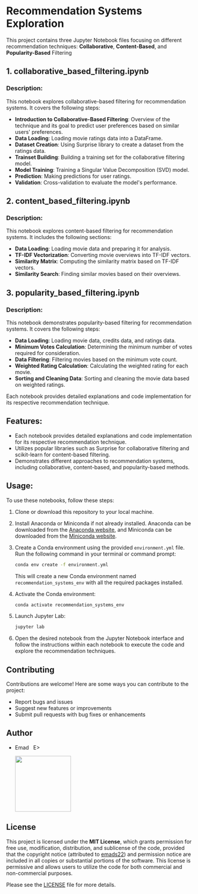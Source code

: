 # Recommendation Systems Exploration

This project contains three Jupyter Notebook files focusing on different recommendation techniques: **Collaborative**, **Content-Based**, and **Popularity-Based** Filtering

## 1. collaborative_based_filtering.ipynb

### Description:
This notebook explores collaborative-based filtering for recommendation systems. It covers the following steps:

- **Introduction to Collaborative-Based Filtering**: Overview of the technique and its goal to predict user preferences based on similar users' preferences.
- **Data Loading**: Loading movie ratings data into a DataFrame.
- **Dataset Creation**: Using Surprise library to create a dataset from the ratings data.
- **Trainset Building**: Building a training set for the collaborative filtering model.
- **Model Training**: Training a Singular Value Decomposition (SVD) model.
- **Prediction**: Making predictions for user ratings.
- **Validation**: Cross-validation to evaluate the model's performance.

## 2. content_based_filtering.ipynb

### Description:
This notebook explores content-based filtering for recommendation systems. It includes the following sections:

- **Data Loading**: Loading movie data and preparing it for analysis.
- **TF-IDF Vectorization**: Converting movie overviews into TF-IDF vectors.
- **Similarity Matrix**: Computing the similarity matrix based on TF-IDF vectors.
- **Similarity Search**: Finding similar movies based on their overviews.

## 3. popularity_based_filtering.ipynb

### Description:
This notebook demonstrates popularity-based filtering for recommendation systems. It covers the following steps:

- **Data Loading**: Loading movie data, credits data, and ratings data.
- **Minimum Votes Calculation**: Determining the minimum number of votes required for consideration.
- **Data Filtering**: Filtering movies based on the minimum vote count.
- **Weighted Rating Calculation**: Calculating the weighted rating for each movie.
- **Sorting and Cleaning Data**: Sorting and cleaning the movie data based on weighted ratings.

Each notebook provides detailed explanations and code implementation for its respective recommendation technique.

## Features:

- Each notebook provides detailed explanations and code implementation for its respective recommendation technique.
- Utilizes popular libraries such as Surprise for collaborative filtering and scikit-learn for content-based filtering.
- Demonstrates different approaches to recommendation systems, including collaborative, content-based, and popularity-based methods.

## Usage:

To use these notebooks, follow these steps:

1. Clone or download this repository to your local machine.
2. Install Anaconda or Miniconda if not already installed. Anaconda can be downloaded from the [Anaconda website](https://www.anaconda.com/products/distribution), and Miniconda can be downloaded from the [Miniconda website](https://docs.conda.io/en/latest/miniconda.html).
3. Create a Conda environment using the provided `environment.yml` file. Run the following command in your terminal or command prompt:

    ```bash
    conda env create -f environment.yml
    ```

   This will create a new Conda environment named `recommendation_systems_env` with all the required packages installed.
4. Activate the Conda environment:

    ```bash
    conda activate recommendation_systems_env
    ```

5. Launch Jupyter Lab:

    ```bash
    jupyter lab
    ```

6. Open the desired notebook from the Jupyter Notebook interface and follow the instructions within each notebook to execute the code and explore the recommendation techniques.

## Contributing

Contributions are welcome! Here are some ways you can contribute to the project:
- Report bugs and issues
- Suggest new features or improvements
- Submit pull requests with bug fixes or enhancements

## Author

- Emad &nbsp; E>
  
  [<img src="https://img.shields.io/badge/GitHub-Profile-blue?logo=github" width="150">](https://github.com/emads22)

## License

This project is licensed under the **MIT License**, which grants permission for free use, modification, distribution, and sublicense of the code, provided that the copyright notice (attributed to [emads22](https://github.com/emads22)) and permission notice are included in all copies or substantial portions of the software. This license is permissive and allows users to utilize the code for both commercial and non-commercial purposes.

Please see the [LICENSE](LICENSE) file for more details.